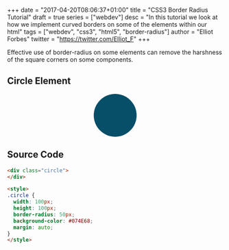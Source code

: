 +++
date = "2017-04-20T08:06:37+01:00"
title = "CSS3 Border Radius Tutorial"
draft = true
series = ["webdev"]
desc = "In this tutorial we look at how we implement curved borders on some of the elements within our html"
tags = ["webdev", "css3", "html5", "border-radius"]
author = "Elliot Forbes"
twitter = "https://twitter.com/Elliot_F"
+++

Effective use of border-radius on some elements can remove the harshness of the square corners on some components. 

## Circle Element

<div class="circle">
</div>

<style>
.circle {
  width: 100px;
  height: 100px;
  border-radius: 50px;
  background-color: #074E68;
  margin: auto;
}
</style>

## Source Code

~~~html
<div class="circle">
</div>

<style>
.circle {
  width: 100px;
  height: 100px;
  border-radius: 50px;
  background-color: #074E68;
  margin: auto;
}
</style>
~~~